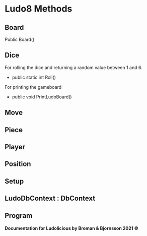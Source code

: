 # Ludo8 Methods

## Board
Public Board()


## Dice
For rolling the dice and returning a random value between 1 and 6.

* public static int Roll() 

For printing the gameboard

* public void PrintLudoBoard()

## Move

## Piece

## Player

## Position

## Setup

## LudoDbContext : DbContext

## Program


#### Documentation for Ludolicious by Broman & Bjornsson 2021 ©
